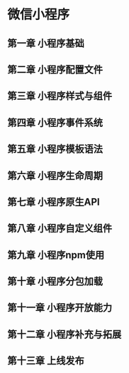 # 微信小程序

## 第一章 小程序基础

## 第二章 小程序配置文件

## 第三章 小程序样式与组件

## 第四章 小程序事件系统

## 第五章 小程序模板语法

## 第六章 小程序生命周期

## 第七章 小程序原生API

## 第八章 小程序自定义组件

## 第九章 小程序npm使用

## 第十章 小程序分包加载

## 第十一章 小程序开放能力

## 第十二章 小程序补充与拓展

## 第十三章 上线发布
